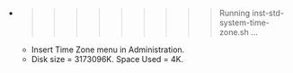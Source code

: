 * >>>>>>>>> Running inst-std-system-time-zone.sh ...
  * Insert Time Zone menu in Administration.
  * Disk size = 3173096K. Space Used = 4K.
